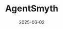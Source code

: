 ---  
layout: startup_page  
title: "AgentSmyth"  
id: "agentsmyth.com"  
permalink: "/agentsmythagentsmyth.com06022025/"  
website: "https://www.agentsmyth.com"  
funding_round: "Seed"  
funding_amount: "$8.7M"  
investors: "FinTech Collective, Thomson Reuters, BNY, Binnacle Financial Group, Systemic Ventures, Scott Friedman, Jason Halbert, Will Mayer, Alyssa Bonanno"  
about: "AgentSmyth is an autonomous agent platform for trading and investment that delivers real-time, institutional-grade intelligence to professional traders. The platform leverages AI to generate equities market intelligence and insights. It is designed to provide valuable information in volatile markets."  
markets: "Fintech, AI, Financial Services, Trading Platform"  
hq: "New York, New York, United States"  
founded_year: "2024"  
linkedin: "https://www.linkedin.com/company/agentsmyth"  
twitter: "https://twitter.com/AgentSmyth_"  
instagram: ""  
facebook: ""  
crunchbase: "https://www.crunchbase.com/organization/agentsmyth"  
pitchbook: "https://pitchbook.com/profiles/company/594179-65"  

date_display: "02-Jun-2025"  
date: "2025-06-02"

# SEO Optimization  
meta_title: "AgentSmyth - Seed Funding ($8.7M)"  
meta_description: "AgentSmyth, AgentSmyth is an autonomous agent platform for trading and investment that delivers real-time, institutional-grade intelligence to professional trader..."  
meta_keywords: "AgentSmyth, Fintech, AI, Financial Services, Trading Platform, Seed funding"  
canonical_url: "https://startup.projectstartups.com/agentsmythagentsmyth.com06022025/"  
---